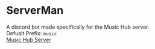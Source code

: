 # ServerMan
A discord bot made specifically for the Music Hub server. <br />
Defualt Prefix: `music`<br />
[Music Hub Server](https://discord.gg/EABc8Kc)